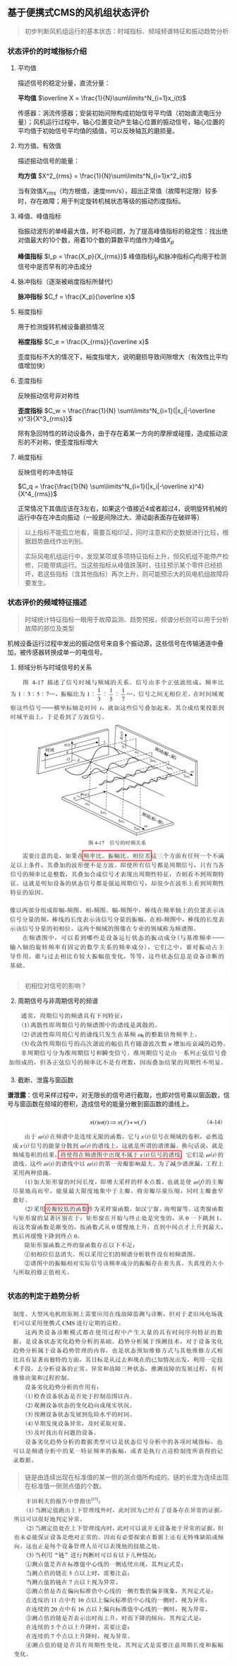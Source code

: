 ## 基于便携式CMS的风机组状态评价

> 初步判断风机组运行的基本状态：时域指标、频域频谱特征和振动趋势分析

### 状态评价的时域指标介绍

1. 平均值

   描述信号的稳定分量，直流分量：

   **平均值** $\overline X = \frac{1}{N}\sum\limits^N_{i=1}x_i(t)$​

   传感器：涡流传感器；安装初始间隙构成初始信号平均值（初始直流电压分量）；风机运行过程中，轴心位置变动产生轴心位置的振动信号，轴心位置的平均值于初始信号平均值的插值，可以反映轴瓦的磨损量。

2. 均方值、有效值

   描述振动信号的能量：

   **均方值** $X^2_{rms} = \frac{1}{N}\sum\limits^N_{i=1}x^2_i(t)$​

   当有效值$X_{rms}$（均方根值，速度mm/s），超出正常值（故障判定限）较多时，存在故障；用于判定旋转机械状态等级的振动烈度指标。

3. 峰值、峰值指标

   指振动波形的单峰最大值，时不稳问题，为了提高峰值指标的稳定性：找出绝对值最大的10个数，用着10个数的算数平均值作为峰值$X_p$

   **峰值指标** $I_p = \frac{X_p}{X_{rms}}$ 峰值指标$I_p$和脉冲指标$C_f$均用于检测信号中是否早有的冲击成分

4. 脉冲指标（逐渐被峭度指标所替代）

   **脉冲指标** $C_f = \frac{X_p}{\overline x}$

5. 裕度指标

   用于检测旋转机械设备磨损情况

   **裕度指标** $C_e = \frac{X_{rms}}{\overline x}$​

   歪度指标不大的情况下，裕度指增大，说明磨损导致间隙增大（有效性比平均值增加快）

6. 歪度指标

   反映振动信号非对称性

   **歪度指标** $C_w = \frac{\frac{1}{N} \sum\limits^N_{i=1}(|x_i|-\overline x)^3}{X^3_{rms}}$​

   除有急回特性的转动设备外，由于存在着某一方向的摩擦或碰撞，造成振动波形的不对称，使歪度指标增大

7. 峭度指标

   反映信号的冲击特征

   $C_q = \frac{\frac{1}{N} \sum\limits^N_{i=1}(|x_i|-\overline x)^4}{X^4_{rms}}$​

   正常情况下其值应该在3左右，如果这个值接近4或者超过4，说明旋转机械的运行中存在冲击向振动（一般是间隙过大、滑动副表面存在破碎等）

> 以上指标不能孤立地看，需要互相印证，同时注意和历史数据进行比较，根据趋势曲线作出判别。
>
> 实际风电机组运行中，发现某项或多项特征指标上升，但风机组不能停产检修，只能带病运行。当这些指标从峰值跌落时，往往预示某个零件已经损坏，若这些指标（含其他指标）再次上升，则可能预示大的风电机组故障将要发生。

### 状态评价的频域特征描述

> 时域统计特征指标一眼用于故障监测、趋势预报，频谱分析则可以用于分析故障的部位及类型

机械设备运行过程中发出的振动信号来自多个振动源，这些信号在传输通道中叠加，被传感器转换成单一的电信号。

1. 频域分析与时域信号的关系

![image-20250316182328651](./状态数据分析指标.assets/image-20250316182328651.png)

![image-20250316182501286](./状态数据分析指标.assets/image-20250316182501286.png)

> 初相位对信号的影响？

2. 周期信号与非周期信号的频谱

![image-20250316182809609](./状态数据分析指标.assets/image-20250316182809609.png)

3. 截断、泄露与窗函数

**谱泄露**：信号采样过程中，对无限长的信号进行截取，也即对信号乘以窗函数，信号与窗函数在频域的卷积，造成信号的能量分散到窗函数的谱线上。

![image-20250316183632868](./状态数据分析指标.assets/image-20250316183632868.png)

### 状态的判定于趋势分析

![image-20250316181124739](./状态数据分析指标.assets/image-20250316181124739.png)

> 链是由连续出现在标准值的某一侧的测点值所构成的。链的长度为连续出现在标准值一侧测点值的个数。

![image-20250316181439963](./状态数据分析指标.assets/image-20250316181439963.png)